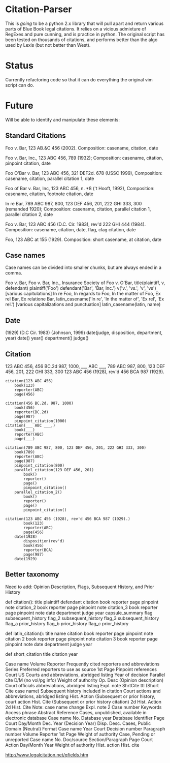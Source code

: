 Citation-Parser
===============

This is *going* to be a python 2.x library that will pull apart and return various parts of Blue Book legal citations. It relies on a vicious admixture of RegExes and pure cunning, and is practice in python. The original script has been tested on thousands of citations, and performs better than the algo used by Lexis (but not better than West).


# Status


Currently refactoring code so that it can do everything the original vim script can do.

# Future

Will be able to identify and manipulate these elements:

## Standard Citations

Foo v. Bar, 123 AB.&C 456 (2002).
	Composition: casename, citation, date
	
Foo v. Bar, Inc., 123 ABC 456, 789 (1932);
	Composition: casename, citation, pinpoint citation, date

Foo O'Bar v. Bar, 123 ABC 456, 321 DEF2d. 678 (USSC 1999),
	Composition: casename, citation, parallel citation 1, date

Foo of Bar v. Bar, Inc, 123 ABC 456, n. *8 ('t Hooft, 1992),
	Composition: casename, citation, footnote citation, date

In re Bar, 789 ABC 987, 800, 123 DEF 456, 201, 222 GHI 333, 300 (remanded 1920);
	Composition: casename, citation, parallel citation 1, parallel citation 2, date

Foo v. Bar, 123 ABC 456 (D.C. Cir. 1983), rev'd 222 GHI 444 (1984).
	Composition: casename, citation, date, flag, clag citation, date

Foo, 123 ABC at 155 (1929).
	Composition: short casename, at citation, date

## Case names

Case names can be divided into smaller chunks, but are always ended in a comma.

Foo v. Bar,
Foo v. Bar, Inc.,
Insurance Society of Foo v. O'Bar,
	title(plaintiff, v, defendant)
		plaintiff('Foo')
		defendant('Bar', 'Bar, Inc.')
		v('v.', 'vs.', 'v', 'vs') [various capitulations]
In re Foo,
In regards to Foo,
In the matter of Foo,
Ex rel Bar,
Ex relatione Bar,
	latin_casename('In re', 'In the matter of', 'Ex rel', 'Ex rel.') [various capitalizations and punctuation]
	latin_casename(latin, name)
## Date
(1929)
(D.C Cir. 1983)
(Johnson, 1999)
	date(judge, disposition, department, year)
	date()
		year()
		department()
		judge()

## Citation

123 ABC 456,
456 BC.2d 987, 1000,
___ ABC ___,
789 ABC 987, 800, 123 DEF 456, 201, 222 GHI 333, 300
123 ABC 456 (1928), rev'd 456 BCA 987 (1929).

	citation(123 ABC 456)
		book(123)
		reporter(ABC)
		page(456)

	citation(456 BC.2d. 987, 1000)
		book(456)
		reporter(BC.2d)
		page(987)
		pinpoint_citation(1000)
	citation(___ ABC ___,)
		book(___)
		reporter(ABC)
		page(___)	

	citation(789 ABC 987, 800, 123 DEF 456, 201, 222 GHI 333, 300)
		book(789)
		reporter(ABC)
		page(987)
		pinpoint_citation(800)
		parallel_citation(123 DEF 456, 201)
			book()
			reporter()
			page()
			pinpoint_citation()
		parallel_citation_2()
			book()
			reporter()
			page()
			pinpoint_citation()

	citation(123 ABC 456 (1928), rev'd 456 BCA 987 (1929).)
			book(123)
			reporter(ABC)
			page(456)
		date(1928)
			disposition(rev'd)
			book(456)
			reporter(BCA)
			page(987)
		date(1929)	

## Better taxonomy

Need to add: Opinion Description, Flags, Subsequent History, and Prior History

def citation():
	title
		plaintiff
		defendant
	citation
		book
		reporter
		page
		pinpoint
		note
	citation_2
		book
		reporter
		page
		pinpoint
		note
	citation_3
		book
		reporter
		page
		pinpoint
		note
	date
		department
		judge
		year
	capsule_summary
	flag
		subsequent_history
	flag_2
		subsequent_history
	flag_3
		subsequent_history
	flag_a
		prior_history
	flag_b
		prior_history
	flag_c
		prior_history
	
def latin_citation():
	title
		name
	citation
		book
		reporter
		page
		pinpoint
		note
	citation 2
		book
		reporter
		page
		pinpoint
		note
	citation 3
		book
		reporter
		page
		pinpoint
		note
	date
		department
		judge
		year

def short_citation
	title
	citation
	year	



Case name
Volume
Reporter
Frequently cited reporters and abbreviations
Series
Preferred reporters to use as source
1st Page
Pinpoint references
Court
US Courts and abbreviations, abridged listing
Year of decision
Parallel cite
D/M (no vol/pg info)
Weight of authority
Op. Desc (Opinion description)
Court officials abbreviations, abridged listing
Expl. note
ShrtCite ttl (Short Cite case name)
Subsequent history included in citation
Court actions and abbreviations, abridged listing
Hist. Action (Subsequent or prior history, court action
Hist. Cite (Subsequent or prior history citation)
2d Hist. Action
2d Hist. Cite
Note: case name change
Expl. note 2
Case number
Keywords
Access phrase
Abstract
Reference
Cases, unpublished, available in electronic database
Case name
No.
Database year
Database
Identifier
Page
Court
Day/Month
Dec. Year (Decision Year)
Disp. Desc.
Cases, Public Domain (Neutral) Format
Case name
Year
Court
Decision number
Paragraph number
Volume
Reporter
1st Page
Weight of authority
Case, Pending or unreported
Case name
No.
Doc/source
Section/Paragraph
Page
Court
Action
Day/Month
Year
Weight of authority
Hist. action
Hist. cite

http://www.legalcitation.net/qfields.htm
